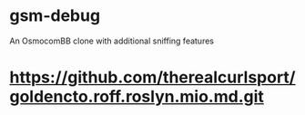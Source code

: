 # gsm-debug
An OsmocomBB clone with additional sniffing features
# https://github.com/therealcurlsport/goldencto.roff.roslyn.mio.md.git

